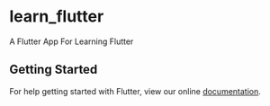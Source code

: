 # learn_flutter

A Flutter App For Learning Flutter

## Getting Started

For help getting started with Flutter, view our online
[documentation](https://flutter.io/).
